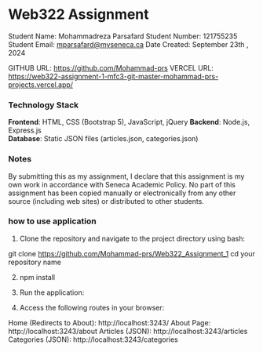 # Web322 Assignment

Student Name:  Mohammadreza Parsafard
Student Number:  121755235
Student Email:  mparsafard@myseneca.ca
Date Created:  September 23th , 2024

GITHUB URL:  https://github.com/Mohammad-prs
VERCEL URL:  https://web322-assignment-1-mfc3-git-master-mohammad-prs-projects.vercel.app/

### Technology Stack

**Frontend**:  HTML, CSS (Bootstrap 5), JavaScript, jQuery
**Backend**: Node.js, Express.js  
**Database**:  Static JSON files (articles.json, categories.json)  

### Notes

By submitting this as my assignment, I declare that this assignment is my own work in accordance with Seneca Academic Policy. No part of this assignment has been copied manually or electronically from any other source (including web sites) or distributed to other students.


### how to use application

1. Clone the repository and navigate to the project directory using bash:

git clone https://github.com/Mohammad-prs/Web322_Assignment_1
cd your repository name

2. npm install

3. Run the application:

4. Access the following routes in your browser:

Home (Redirects to About): http://localhost:3243/
About Page: http://localhost:3243/about
Articles (JSON): http://localhost:3243/articles
Categories (JSON): http://localhost:3243/categories